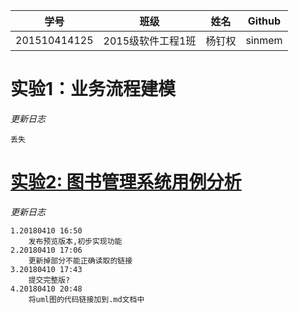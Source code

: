 
学号|班级|姓名|Github
|:-------:|:-------------:|:----------:|:-------:|
201510414125|2015级软件工程1班|杨钉权|sinmem
# 实验1：业务流程建模
*更新日志*
```
丢失
```
# [实验2: 图书管理系统用例分析](/test2)
*更新日志*
```
1.20180410 16:50
    发布预览版本,初步实现功能
2.20180410 17:06
    更新掉部分不能正确读取的链接
3.20180410 17:43
    提交完整版?
4.20180410 20:48
    将uml图的代码链接加到.md文档中
```